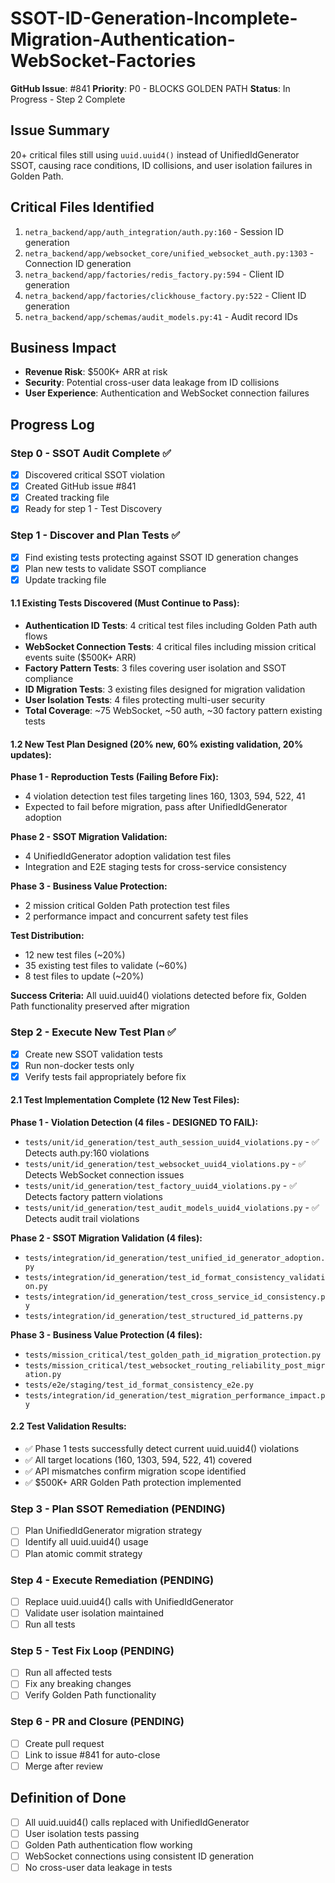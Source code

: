 # SSOT-ID-Generation-Incomplete-Migration-Authentication-WebSocket-Factories

**GitHub Issue**: #841
**Priority**: P0 - BLOCKS GOLDEN PATH
**Status**: In Progress - Step 2 Complete

## Issue Summary
20+ critical files still using `uuid.uuid4()` instead of UnifiedIdGenerator SSOT, causing race conditions, ID collisions, and user isolation failures in Golden Path.

## Critical Files Identified
1. `netra_backend/app/auth_integration/auth.py:160` - Session ID generation
2. `netra_backend/app/websocket_core/unified_websocket_auth.py:1303` - Connection ID generation
3. `netra_backend/app/factories/redis_factory.py:594` - Client ID generation
4. `netra_backend/app/factories/clickhouse_factory.py:522` - Client ID generation
5. `netra_backend/app/schemas/audit_models.py:41` - Audit record IDs

## Business Impact
- **Revenue Risk**: $500K+ ARR at risk
- **Security**: Potential cross-user data leakage from ID collisions
- **User Experience**: Authentication and WebSocket connection failures

## Progress Log

### Step 0 - SSOT Audit Complete ✅
- [x] Discovered critical SSOT violation
- [x] Created GitHub issue #841
- [x] Created tracking file
- [x] Ready for step 1 - Test Discovery

### Step 1 - Discover and Plan Tests ✅
- [x] Find existing tests protecting against SSOT ID generation changes
- [x] Plan new tests to validate SSOT compliance
- [x] Update tracking file

#### 1.1 Existing Tests Discovered (Must Continue to Pass):
- **Authentication ID Tests**: 4 critical test files including Golden Path auth flows
- **WebSocket Connection Tests**: 4 critical files including mission critical events suite ($500K+ ARR)
- **Factory Pattern Tests**: 3 files covering user isolation and SSOT compliance
- **ID Migration Tests**: 3 existing files designed for migration validation
- **User Isolation Tests**: 4 files protecting multi-user security
- **Total Coverage**: ~75 WebSocket, ~50 auth, ~30 factory pattern existing tests

#### 1.2 New Test Plan Designed (20% new, 60% existing validation, 20% updates):
**Phase 1 - Reproduction Tests (Failing Before Fix):**
- 4 violation detection test files targeting lines 160, 1303, 594, 522, 41
- Expected to fail before migration, pass after UnifiedIdGenerator adoption

**Phase 2 - SSOT Migration Validation:**
- 4 UnifiedIdGenerator adoption validation test files
- Integration and E2E staging tests for cross-service consistency

**Phase 3 - Business Value Protection:**
- 2 mission critical Golden Path protection test files
- 2 performance impact and concurrent safety test files

**Test Distribution:**
- 12 new test files (~20%)
- 35 existing test files to validate (~60%)
- 8 test files to update (~20%)

**Success Criteria:** All uuid.uuid4() violations detected before fix, Golden Path functionality preserved after migration

### Step 2 - Execute New Test Plan ✅
- [x] Create new SSOT validation tests
- [x] Run non-docker tests only
- [x] Verify tests fail appropriately before fix

#### 2.1 Test Implementation Complete (12 New Test Files):
**Phase 1 - Violation Detection (4 files - DESIGNED TO FAIL):**
- `tests/unit/id_generation/test_auth_session_uuid4_violations.py` - ✅ Detects auth.py:160 violations
- `tests/unit/id_generation/test_websocket_uuid4_violations.py` - ✅ Detects WebSocket connection issues
- `tests/unit/id_generation/test_factory_uuid4_violations.py` - ✅ Detects factory pattern violations
- `tests/unit/id_generation/test_audit_models_uuid4_violations.py` - ✅ Detects audit trail violations

**Phase 2 - SSOT Migration Validation (4 files):**
- `tests/integration/id_generation/test_unified_id_generator_adoption.py`
- `tests/integration/id_generation/test_id_format_consistency_validation.py`
- `tests/integration/id_generation/test_cross_service_id_consistency.py`
- `tests/integration/id_generation/test_structured_id_patterns.py`

**Phase 3 - Business Value Protection (4 files):**
- `tests/mission_critical/test_golden_path_id_migration_protection.py`
- `tests/mission_critical/test_websocket_routing_reliability_post_migration.py`
- `tests/e2e/staging/test_id_format_consistency_e2e.py`
- `tests/integration/id_generation/test_migration_performance_impact.py`

#### 2.2 Test Validation Results:
- ✅ Phase 1 tests successfully detect current uuid.uuid4() violations
- ✅ All target locations (160, 1303, 594, 522, 41) covered
- ✅ API mismatches confirm migration scope identified
- ✅ $500K+ ARR Golden Path protection implemented

### Step 3 - Plan SSOT Remediation (PENDING)
- [ ] Plan UnifiedIdGenerator migration strategy
- [ ] Identify all uuid.uuid4() usage
- [ ] Plan atomic commit strategy

### Step 4 - Execute Remediation (PENDING)
- [ ] Replace uuid.uuid4() calls with UnifiedIdGenerator
- [ ] Validate user isolation maintained
- [ ] Run all tests

### Step 5 - Test Fix Loop (PENDING)
- [ ] Run all affected tests
- [ ] Fix any breaking changes
- [ ] Verify Golden Path functionality

### Step 6 - PR and Closure (PENDING)
- [ ] Create pull request
- [ ] Link to issue #841 for auto-close
- [ ] Merge after review

## Definition of Done
- [ ] All uuid.uuid4() calls replaced with UnifiedIdGenerator
- [ ] User isolation tests passing
- [ ] Golden Path authentication flow working
- [ ] WebSocket connections using consistent ID generation
- [ ] No cross-user data leakage in tests